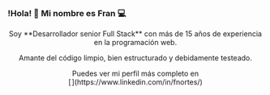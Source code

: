<p align="center" width="300">
  <h3>!Hola! 👋 Mi nombre es Fran 💻</h3>
</p>

<p align="center">Soy **Desarrollador senior Full Stack** con más de 15 años de experiencia en la programación web.</p>

<p align="center">Amante del código limpio, bien estructurado y debidamente testeado.</p>

<p align="center">Puedes ver mi perfil más completo en <br>[<img width="34" src="https://user-images.githubusercontent.com/10447789/109843751-b40bdd80-7c4b-11eb-8f8e-3b0831c7d791.png" alt="LI-In-Bug" style="zoom:5%;" />](https://www.linkedin.com/in/fnortes/)</p>

